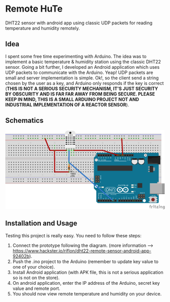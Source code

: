 # Remote HuTe #
DHT22 sensor with android app using classic UDP packets for reading temperature and humidity remotely.

## Idea ##
I spent some free time experimenting with Arduino. The idea was to implement a basic temperature & humidity station using the classic DHT22 sensor.
Going a bit further, I developed an Android application which uses UDP packets to communicate with the Arduino. Yeap! UDP packets are small and server implementation is simple. Ok!, so the client send a string chosen by the user as a key, and Arduino only responds if the key is correct (**THIS IS NOT A SERIOUS SECURITY MECHANISM, IT'S JUST SECURITY BY OBSCURITY AND IS FAR FAR AWAY FROM BEING SECURE. PLEASE KEEP IN MIND, THIS IS A SMALL ARDUINO PROJECT NOT AND INDUSTRIAL IMPLEMENTATION OF A REACTOR SENSOR**).

## Schematics ##

![alt text](https://github.com/riflon/Remote-HuTe/blob/develop/Fritzing%20-%20Design/Remote%20HuTe_bb.png "DHT22 sensor Schematics")

## Installation and Usage ##
Testing this project is really easy. You need to follow these steps:

1. Connect the prototype following the diagram. (more information --> https://www.hackster.io/riflon/dht22-remote-sensor-android-app-92402b).
2. Push the .ino project to the Arduino (remember to update key value to one of your choice).
3. Install Android application (with APK file, this is not a serious application so is not on the store).
4. On android application, enter the IP address of the Arduino, secret key value and remote port.
5. You should now view remote temperature and humidity on your device.
